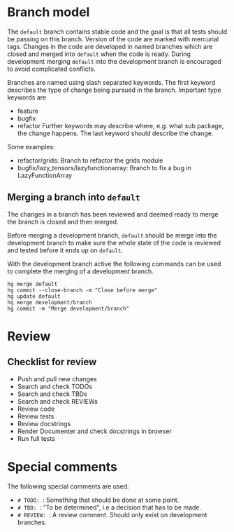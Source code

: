 # Branch model

The `default` branch contains stable code and the goal is that all tests should be passing on this branch. Version of the code are marked with mercurial tags. Changes in the code are developed in named branches which are closed and merged into `default` when the code is ready. During development merging `default` into the development branch is encouraged to avoid complicated conflicts.

Branches are named using slash separated keywords. The first keyword describes the type of change being pursued in the branch. Important type keywords are
 * feature
 * bugfix
 * refactor
Further keywords may describe where, e.g. what sub package, the change happens. The last keyword should describe the change.

Some examples:
 * refactor/grids: Branch to refactor the grids module
 * bugfix/lazy_tensors/lazyfunctionarray: Branch to fix a bug in LazyFunctionArray

## Merging a branch into `default`
The changes in a branch has been reviewed and deemed ready to merge the branch is closed and then merged.

Before merging a development branch, `default` should be merge into the development branch to make sure the whole state of the code is reviewed and tested before it ends up on `default`.

With the development branch active the following commands can be used to complete the merging of a development branch.
```shell
hg merge default
hg commit --close-branch -m "Close before merge"
hg update default
hg merge development/branch
hg commit -m "Merge development/branch"
```

# Review

## Checklist for review
* Push and pull new changes
* Search and check TODOs
* Search and check TBDs
* Search and check REVIEWs
* Review code
* Review tests
* Review docstrings
* Render Documenter and check docstrings in browser
* Run full tests

# Special comments
The following special comments are used:
* `# TODO: `: Something that should be done at some point.
* `# TBD: `:  "To be determined", i.e a decision that has to be made.
* `# REVIEW: `: A review comment. Should only exist on development branches.
